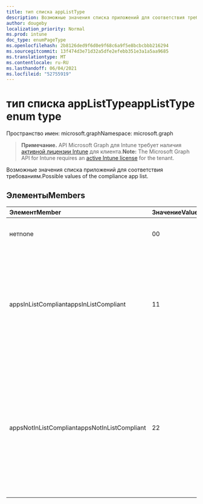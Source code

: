 ```yaml
---
title: тип списка appListType
description: Возможные значения списка приложений для соответствия требованиям.
author: dougeby
localization_priority: Normal
ms.prod: intune
doc_type: enumPageType
ms.openlocfilehash: 2b8126ded9f6d0e9f68c6a9f5e8bcbcbbb216294
ms.sourcegitcommit: 13f474d3e71d32a5dfe2efebb351e3a1a5aa9685
ms.translationtype: MT
ms.contentlocale: ru-RU
ms.lasthandoff: 06/04/2021
ms.locfileid: "52755919"
---
```

# <a name="applisttype-enum-type"></a><span data-ttu-id="85acb-103">тип списка appListType</span><span class="sxs-lookup"><span data-stu-id="85acb-103">appListType enum type</span></span>

<span data-ttu-id="85acb-104">Пространство имен: microsoft.graph</span><span class="sxs-lookup"><span data-stu-id="85acb-104">Namespace: microsoft.graph</span></span>

> <span data-ttu-id="85acb-105">**Примечание.** API Microsoft Graph для Intune требует наличия [активной лицензии Intune](https://go.microsoft.com/fwlink/?linkid=839381) для клиента.</span><span class="sxs-lookup"><span data-stu-id="85acb-105">**Note:** The Microsoft Graph API for Intune requires an [active Intune license](https://go.microsoft.com/fwlink/?linkid=839381) for the tenant.</span></span>

<span data-ttu-id="85acb-106">Возможные значения списка приложений для соответствия требованиям.</span><span class="sxs-lookup"><span data-stu-id="85acb-106">Possible values of the compliance app list.</span></span>

## <a name="members"></a><span data-ttu-id="85acb-107">Элементы</span><span class="sxs-lookup"><span data-stu-id="85acb-107">Members</span></span>
|<span data-ttu-id="85acb-108">Элемент</span><span class="sxs-lookup"><span data-stu-id="85acb-108">Member</span></span>|<span data-ttu-id="85acb-109">Значение</span><span class="sxs-lookup"><span data-stu-id="85acb-109">Value</span></span>|<span data-ttu-id="85acb-110">Описание</span><span class="sxs-lookup"><span data-stu-id="85acb-110">Description</span></span>|
|:---|:---|:---|
|<span data-ttu-id="85acb-111">нет</span><span class="sxs-lookup"><span data-stu-id="85acb-111">none</span></span>|<span data-ttu-id="85acb-112">0</span><span class="sxs-lookup"><span data-stu-id="85acb-112">0</span></span>|<span data-ttu-id="85acb-113">Значение по умолчанию, без намерения.</span><span class="sxs-lookup"><span data-stu-id="85acb-113">Default value, no intent.</span></span>|
|<span data-ttu-id="85acb-114">appsInListCompliant</span><span class="sxs-lookup"><span data-stu-id="85acb-114">appsInListCompliant</span></span>|<span data-ttu-id="85acb-115">1</span><span class="sxs-lookup"><span data-stu-id="85acb-115">1</span></span>|<span data-ttu-id="85acb-116">В списке представлены приложения, которые будут считаться совместимыми (только приложения в списке совместимы).</span><span class="sxs-lookup"><span data-stu-id="85acb-116">The list represents the apps that will be considered compliant (only apps on the list are compliant).</span></span>|
|<span data-ttu-id="85acb-117">appsNotInListCompliant</span><span class="sxs-lookup"><span data-stu-id="85acb-117">appsNotInListCompliant</span></span>|<span data-ttu-id="85acb-118">2</span><span class="sxs-lookup"><span data-stu-id="85acb-118">2</span></span>|<span data-ttu-id="85acb-119">В списке представлены приложения, которые будут считаться не соответствующими требованиям (все приложения совместимы, за исключением приложений в списке).</span><span class="sxs-lookup"><span data-stu-id="85acb-119">The list represents the apps that will be considered non compliant (all apps are compliant except apps on the list).</span></span>|




